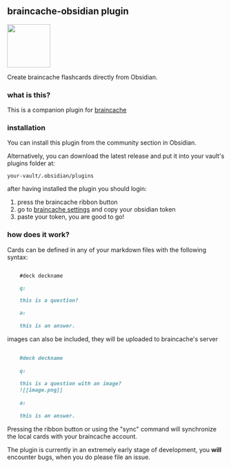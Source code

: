 ## braincache-obsidian plugin
<img src="https://braincache.co/assets/android-chrome-192x192-b2528bb3.png" width=100/>

Create braincache flashcards directly from Obsidian.

### what is this?

This is a companion plugin for [braincache](https://braincache.co)

### installation

You can install this plugin from the community section in Obsidian.

Alternatively, you can download the latest release and put it into your vault's plugins folder at:

`your-vault/.obsidian/plugins`

after having installed the plugin you should login:
1. press the braincache ribbon button
2. go to [braincache settings](https://braincache.co/settings) and copy your obsidian token
3. paste your token, you are good to go!

### how does it work?

Cards can be defined in any of your markdown files with the following syntax:

```md

  	#deck deckname

  	q:

  	this is a question?

  	a:
	
	this is an answer.

```

images can also be included, they will be uploaded to braincache's server

```md
	
	#deck deckname
	
	q:
	
	this is a question with an image?
	![[image.png]]
	
	a:
	
	this is an answer.

```

Pressing the ribbon button or using the "sync" command will synchronize the local cards with your braincache account.

The plugin is currently in an extremely early stage of development, you **will** encounter bugs, when you do please file an issue.
